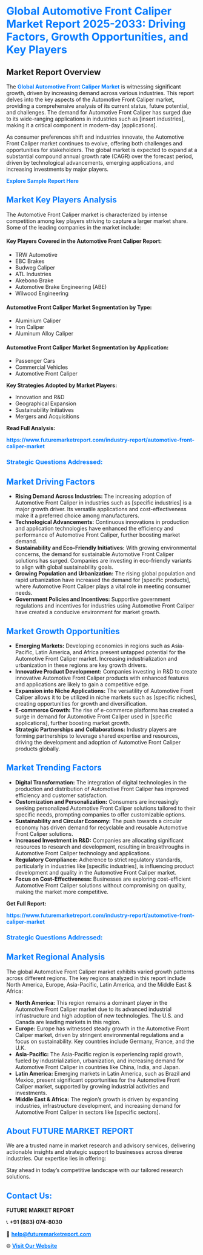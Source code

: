 <h1 style="color: #007BFF;">Global Automotive Front Caliper Market Report 2025-2033: Driving Factors, Growth Opportunities, and Key Players</h1>

<section id="overview">
<h2>Market Report Overview</h2>
<p>The <a href="https://www.futuremarketreport.com/industry-report/automotive-front-caliper-market" style="color: #007BFF; text-decoration: none;"><strong>Global Automotive Front Caliper Market</strong></a> is witnessing significant growth, driven by increasing demand across various industries. This report delves into the key aspects of the Automotive Front Caliper market, providing a comprehensive analysis of its current status, future potential, and challenges. The demand for Automotive Front Caliper has surged due to its wide-ranging applications in industries such as [insert industries], making it a critical component in modern-day [applications].</p>
<p>As consumer preferences shift and industries innovate, the Automotive Front Caliper market continues to evolve, offering both challenges and opportunities for stakeholders. The global market is expected to expand at a substantial compound annual growth rate (CAGR) over the forecast period, driven by technological advancements, emerging applications, and increasing investments by major players.</p>
</section>

<section id="overview">
<p><a href="https://www.futuremarketreport.com/request-sample/reportId=125978" style="color: #007BFF; text-decoration: none;"><strong>Explore Sample Report Here</strong></a></p>
</section>

<section id="key-players">
<h2 style="color: #007BFF;">Market Key Players Analysis</h2>
<p>The Automotive Front Caliper market is characterized by intense competition among key players striving to capture a larger market share. Some of the leading companies in the market include:</p>
<h4>Key Players Covered in the Automotive Front Caliper Report:</h4>
<ul><li>TRW Automotive</li><li>EBC Brakes</li><li>Budweg Caliper</li><li>ATL Industries</li><li>Akebono Brake</li><li>Automotive Brake Engineering (ABE)</li><li>Wilwood Engineering</li></ul>
<h4>Automotive Front Caliper Market Segmentation by Type:</h4>
<ul><li>Aluminium Caliper</li><li>Iron Caliper</li><li>Aluminum Alloy Caliper</li></ul>

<h4>Automotive Front Caliper Market Segmentation by Application:</h4>
<ul><li>Passenger Cars</li><li>Commercial Vehicles</li><li>Automotive Front Caliper</li></ul>
<p><strong>Key Strategies Adopted by Market Players:</strong></p>
<ul>
<li>Innovation and R&D</li>
<li>Geographical Expansion</li>
<li>Sustainability Initiatives</li>
<li>Mergers and Acquisitions</li>
</ul>
</section>

<section>
<p><strong>Read Full Analysis: </strong></p><a href="https://www.futuremarketreport.com/industry-report/automotive-front-caliper-market" style="color: #007BFF; text-decoration: none;"><strong>https://www.futuremarketreport.com/industry-report/automotive-front-caliper-market</strong></a>
<h3 style="color: #007BFF;">Strategic Questions Addressed:</h3>
</section>

<section id="driving-factors">
<h2 style="color: #007BFF;">Market Driving Factors</h2>
<ul>
<li><strong>Rising Demand Across Industries:</strong> The increasing adoption of Automotive Front Caliper in industries such as [specific industries] is a major growth driver. Its versatile applications and cost-effectiveness make it a preferred choice among manufacturers.</li>
<li><strong>Technological Advancements:</strong> Continuous innovations in production and application technologies have enhanced the efficiency and performance of Automotive Front Caliper, further boosting market demand.</li>
<li><strong>Sustainability and Eco-Friendly Initiatives:</strong> With growing environmental concerns, the demand for sustainable Automotive Front Caliper solutions has surged. Companies are investing in eco-friendly variants to align with global sustainability goals.</li>
<li><strong>Growing Population and Urbanization:</strong> The rising global population and rapid urbanization have increased the demand for [specific products], where Automotive Front Caliper plays a vital role in meeting consumer needs.</li>
<li><strong>Government Policies and Incentives:</strong> Supportive government regulations and incentives for industries using Automotive Front Caliper have created a conducive environment for market growth.</li>
</ul>
</section>

<section id="growth-opportunities">
<h2 style="color: #007BFF;">Market Growth Opportunities</h2>
<ul>
<li><strong>Emerging Markets:</strong> Developing economies in regions such as Asia-Pacific, Latin America, and Africa present untapped potential for the Automotive Front Caliper market. Increasing industrialization and urbanization in these regions are key growth drivers.</li>
<li><strong>Innovative Product Development:</strong> Companies investing in R&D to create innovative Automotive Front Caliper products with enhanced features and applications are likely to gain a competitive edge.</li>
<li><strong>Expansion into Niche Applications:</strong> The versatility of Automotive Front Caliper allows it to be utilized in niche markets such as [specific niches], creating opportunities for growth and diversification.</li>
<li><strong>E-commerce Growth:</strong> The rise of e-commerce platforms has created a surge in demand for Automotive Front Caliper used in [specific applications], further boosting market growth.</li>
<li><strong>Strategic Partnerships and Collaborations:</strong> Industry players are forming partnerships to leverage shared expertise and resources, driving the development and adoption of Automotive Front Caliper products globally.</li>
</ul>
</section>

<section id="trending-factors">
<h2 style="color: #007BFF;">Market Trending Factors</h2>
<ul>
<li><strong>Digital Transformation:</strong> The integration of digital technologies in the production and distribution of Automotive Front Caliper has improved efficiency and customer satisfaction.</li>
<li><strong>Customization and Personalization:</strong> Consumers are increasingly seeking personalized Automotive Front Caliper solutions tailored to their specific needs, prompting companies to offer customizable options.</li>
<li><strong>Sustainability and Circular Economy:</strong> The push towards a circular economy has driven demand for recyclable and reusable Automotive Front Caliper solutions.</li>
<li><strong>Increased Investment in R&D:</strong> Companies are allocating significant resources to research and development, resulting in breakthroughs in Automotive Front Caliper technology and applications.</li>
<li><strong>Regulatory Compliance:</strong> Adherence to strict regulatory standards, particularly in industries like [specific industries], is influencing product development and quality in the Automotive Front Caliper market.</li>
<li><strong>Focus on Cost-Effectiveness:</strong> Businesses are exploring cost-efficient Automotive Front Caliper solutions without compromising on quality, making the market more competitive.</li>
</ul>
</section>

<section>
<p><strong>Get Full Report: </strong></p><a href="https://www.futuremarketreport.com/industry-report/automotive-front-caliper-market" style="color: #007BFF; text-decoration: none;"><strong>https://www.futuremarketreport.com/industry-report/automotive-front-caliper-market</strong></a>
<h3 style="color: #007BFF;">Strategic Questions Addressed:</h3>
</section>


<section id="regional-analysis">
<h2 style="color: #007BFF;">Market Regional Analysis</h2>
<p>The global Automotive Front Caliper market exhibits varied growth patterns across different regions. The key regions analyzed in this report include North America, Europe, Asia-Pacific, Latin America, and the Middle East & Africa:</p>
<ul>
<li><strong>North America:</strong> This region remains a dominant player in the Automotive Front Caliper market due to its advanced industrial infrastructure and high adoption of new technologies. The U.S. and Canada are leading markets in this region.</li>
<li><strong>Europe:</strong> Europe has witnessed steady growth in the Automotive Front Caliper market, driven by stringent environmental regulations and a focus on sustainability. Key countries include Germany, France, and the U.K.</li>
<li><strong>Asia-Pacific:</strong> The Asia-Pacific region is experiencing rapid growth, fueled by industrialization, urbanization, and increasing demand for Automotive Front Caliper in countries like China, India, and Japan.</li>
<li><strong>Latin America:</strong> Emerging markets in Latin America, such as Brazil and Mexico, present significant opportunities for the Automotive Front Caliper market, supported by growing industrial activities and investments.</li>
<li><strong>Middle East & Africa:</strong> The region’s growth is driven by expanding industries, infrastructure development, and increasing demand for Automotive Front Caliper in sectors like [specific sectors].</li>
</ul>
</section>

<footer>
<h2 style="color: #007BFF;">About FUTURE MARKET REPORT</h2>
<p>We are a trusted name in market research and advisory services, delivering actionable insights and strategic support to businesses across diverse industries. Our expertise lies in offering:</p>

<p>Stay ahead in today’s competitive landscape with our tailored research solutions.</p>

<h2 style="color: #007BFF;">Contact Us:</h2>
<p><strong>FUTURE MARKET REPORT</strong></p>
<p>📞 <strong>+91 (883) 074-8030</strong></p>
<p>📧 <strong><a href="mailto:help@futuremarketreport.com" style="color: #007BFF;">help@futuremarketreport.com</a></strong></p>
<p>🌐 <strong><a href="https://www.futuremarketreport.com/" style="color: #007BFF;">Visit Our Website</a></strong></p>
</footer>